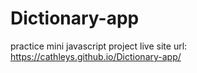 # Dictionary-app
practice mini javascript project
live site url: https://cathleys.github.io/Dictionary-app/
